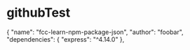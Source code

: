 # githubTest  
 {
  "name": "fcc-learn-npm-package-json",
  "author": "foobar",
  "dependencies": {
    "express": "^4.14.0"
  },